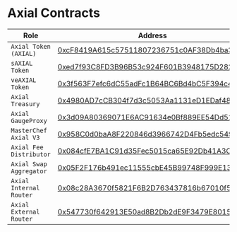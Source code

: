 # Axial Contracts

| Role                    | Address                                                                                                               |
| ----------------------- | --------------------------------------------------------------------------------------------------------------------- |
| `Axial Token (AXIAL)`   | [0xcF8419A615c57511807236751c0AF38Db4ba3351](https://snowtrace.io/address/0xcF8419A615c57511807236751c0AF38Db4ba3351) |
| `sAXIAL Token`          | [0xed7f93C8FD3B96B53c924F601B3948175D2820D8](https://snowtrace.io/address/0xed7f93C8FD3B96B53c924F601B3948175D2820D8) |
| `veAXIAL Token`         | [0x3f563F7efc6dC55adFc1B64BC6Bd4bC5F394c4b2](https://snowtrace.io/address/0x3f563f7efc6dc55adfc1b64bc6bd4bc5f394c4b2) |
| `Axial Treasury`        | [0x4980AD7cCB304f7d3c5053Aa1131eD1EDaf48809](https://snowtrace.io/address/0x4980AD7cCB304f7d3c5053Aa1131eD1EDaf48809) |
| `Axial GaugeProxy`      | [0x3d09A80369071E6AC91634e0Bf889EE54Dd510C6](https://snowtrace.io/address/0x3d09A80369071E6AC91634e0Bf889EE54Dd510C6) |
| `MasterChef Axial V3`   | [0x958C0d0baA8F220846d3966742D4Fb5edc5493D3](https://snowtrace.io/address/0x958C0d0baA8F220846d3966742D4Fb5edc5493D3) |
| `Axial Fee Distributor` | [0x084cfE7BA1C91d35Fec5015ca65E92Db41A3C9f7](https://snowtrace.io/address/0x084cfE7BA1C91d35Fec5015ca65E92Db41A3C9f7) |
| `Axial Swap Aggregator` | [0x05F2F176b491ec11555cbE45B99748F999E13933](https://snowtrace.io/address/0x05F2F176b491ec11555cbE45B99748F999E13933) |
| `Axial Internal Router` | [0x08c28A3670f5821F6B2D763437816b67010f53D4](https://snowtrace.io/address/0x08c28A3670f5821F6B2D763437816b67010f53D4) |
| `Axial External Router` | [0x547730f642913E50ad8B2Db2dE9F3479E8015BC1](https://snowtrace.io/address/0x547730f642913E50ad8B2Db2dE9F3479E8015BC1) |
